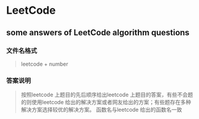 # LeetCode
## some answers of LeetCode algorithm questions   
### 文件名格式   
> leetcode + number   
### 答案说明   
> 按照leetcode 上题目的先后顺序给出leetcode 上题目的答案，有些不会题的则使用leetcode 给出的解决方案或者网友给出的方案；有些题存在多种解决方案选择较优的解决方案。 函数名与leetcode 给出的函数名一致    
